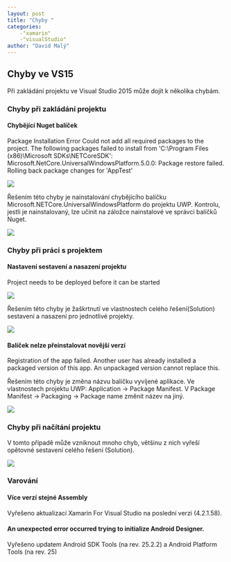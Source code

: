 ```yaml
---
layout: post
title: "Chyby "
categories:
    -"xamarin"
    -"visualStudio"
author: "David Malý"
--- 
```



## Chyby ve VS15 


Při zakládání projektu ve Visual Studio 2015 může dojít k několika chybám.<br>


### Chyby při zakládání projektu

#### Chybějící Nuget balíček


Package Installation Error Could not add all required packages to the project. The following packages failed to install from 'C:\Program Files (x86)\Microsoft SDKs\NETCoreSDK': Microsoft.NetCore.UniversalWindowsPlatform.5.0.0: Package restore failed. Rolling back package changes for 'AppTest'<br>

<image src="images/error_uwpPackage.png">
<p>Řešením této chyby je nainstalování chybějícího balíčku Microsoft.NETCore.UniversalWindowsPlatform do projektu UWP. Kontrolu, jestli je nainstalovaný, lze učinit na záložce nainstalové ve správci balíčků Nuget.
</p>
<image src="images/fix_uwpPackage.png">


<h3>Chyby při práci s projektem</h3>

<h4>Nastavení sestavení a nasazení projektu</h4>
<p>Project needs to be deployed before it can be started
</p>
<image src="images/error_deploy.png">
<p>Řešením této chyby je žaškrtnutí ve vlastnostech celého řešení(Solution) sestavení a nasazení pro jednotlivé projekty.
</p>
<image src="images/fix_deploy.png">

<h4>Balíček nelze přeinstalovat novější verzí</h4>
<p>Registration of the app failed. Another user has already installed a packaged version of this app. An unpackaged version cannot replace this. 
</p>
<p>Řešením této chyby je změna názvu balíčku vyvíjené aplikace. Ve vlastnostech projektu UWP: Application -> Package Manifest. V Package Manifest -> Packaging -> Package name změnit název na jiný.
</p>
<image src="images/fix_packageName.png">



<h3>Chyby při načítání projektu</h3>
<p>V tomto případě může vzniknout mnoho chyb, většinu z nich vyřeší opětovné sestavení celého řešení (Solution).
</p>
<image src="images/fix_loadingProject.png">

<h3>Varování</h3>
<h4>Více verzí stejné Assembly</h4>
<p>Vyřešeno aktualizací Xamarin For Visual Studio na poslední verzi (4.2.1.58).
</p>

<h4>An unexpected error occurred trying to initialize Android Designer.</h4>
<p>Vyřešeno updatem Android SDK Tools (na rev. 25.2.2) a Android Platform Tools (na rev. 25)
</p>


</image></image></image></image></image></image>